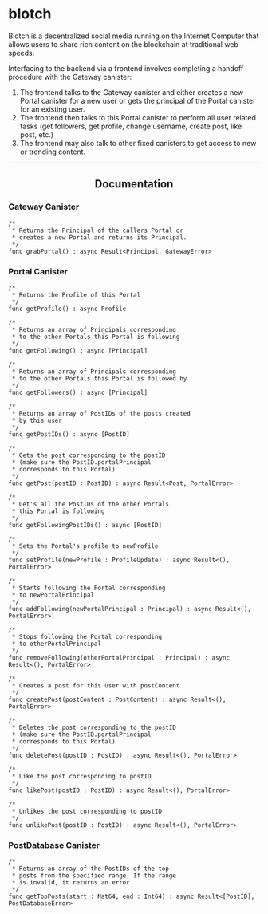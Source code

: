 # blotch

Blotch is a decentralized social media running on the Internet Computer that allows users to share rich content on the blockchain at traditional web speeds.

Interfacing to the backend via a frontend involves completing a handoff procedure with the Gateway canister:

1) The frontend talks to the Gateway canister and either creates a new Portal canister for a new user or gets the principal of the Portal canister for an existing user.
2) The frontend then talks to this Portal canister to perform all user related tasks (get followers, get profile, change username, create post, like post, etc.)
3) The frontend may also talk to other fixed canisters to get access to new or trending content.

---

<h2 align="center"><b>Documentation</b></h2>

<h3>Gateway Canister</h3>

```
/*
 * Returns the Principal of the callers Portal or 
 * creates a new Portal and returns its Principal.
 */
func grabPortal() : async Result<Principal, GatewayError>
```

<h3>Portal Canister</h3>

```
/*
 * Returns the Profile of this Portal
 */
func getProfile() : async Profile
```

```
/*
 * Returns an array of Principals corresponding 
 * to the other Portals this Portal is following
 */
func getFollowing() : async [Principal]
```

```
/*
 * Returns an array of Principals corresponding 
 * to the other Portals this Portal is followed by
 */
func getFollowers() : async [Principal]
```

```
/*
 * Returns an array of PostIDs of the posts created 
 * by this user
 */
func getPostIDs() : async [PostID]
```

```
/*
 * Gets the post corresponding to the postID 
 * (make sure the PostID.portalPrincipal 
 * corresponds to this Portal)
 */
func getPost(postID : PostID) : async Result<Post, PortalError>
```

```
/*
 * Get's all the PostIDs of the other Portals
 * this Portal is following
 */
func getFollowingPostIDs() : async [PostID]
```

```
/*
 * Sets the Portal's profile to newProfile
 */
func setProfile(newProfile : ProfileUpdate) : async Result<(), PortalError>
```

```
/*
 * Starts following the Portal corresponding 
 * to newPortalPrincipal
 */
func addFollowing(newPortalPrincipal : Principal) : async Result<(), PortalError>
```

```
/*
 * Stops following the Portal corresponding 
 * to otherPortalPrincipal
 */
func removeFollowing(otherPortalPrincipal : Principal) : async Result<(), PortalError>
```

```
/*
 * Creates a post for this user with postContent
 */
func createPost(postContent : PostContent) : async Result<(), PortalError>
```

```
/*
 * Deletes the post corresponding to the postID 
 * (make sure the PostID.portalPrincipal 
 * corresponds to this Portal)
 */
func deletePost(postID : PostID) : async Result<(), PortalError>
```

```
/*
 * Like the post corresponding to postID
 */
func likePost(postID : PostID) : async Result<(), PortalError>
```

```
/*
 * Unlikes the post corresponding to postID
 */
func unlikePost(postID : PostID) : async Result<(), PortalError>
```

<h3>PostDatabase Canister</h3>

```
/*
 * Returns an array of the PostIDs of the top 
 * posts from the specified range. If the range 
 * is invalid, it returns an error
 */
func getTopPosts(start : Nat64, end : Int64) : async Result<[PostID], PostDatabaseError>
```
